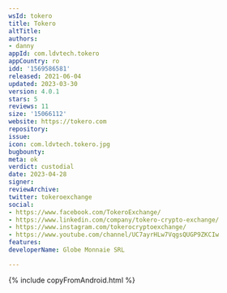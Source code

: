 ```yaml
---
wsId: tokero
title: Tokero
altTitle: 
authors:
- danny
appId: com.ldvtech.tokero
appCountry: ro
idd: '1569586581'
released: 2021-06-04
updated: 2023-03-30
version: 4.0.1
stars: 5
reviews: 11
size: '15066112'
website: https://tokero.com
repository: 
issue: 
icon: com.ldvtech.tokero.jpg
bugbounty: 
meta: ok
verdict: custodial
date: 2023-04-28
signer: 
reviewArchive: 
twitter: tokeroexchange
social:
- https://www.facebook.com/TokeroExchange/
- https://www.linkedin.com/company/tokero-crypto-exchange/
- https://www.instagram.com/tokerocryptoexchange/
- https://www.youtube.com/channel/UC7ayrHLw7VqgsQUGP9ZKCIw
features: 
developerName: Globe Monnaie SRL

---
```


{% include copyFromAndroid.html %}
